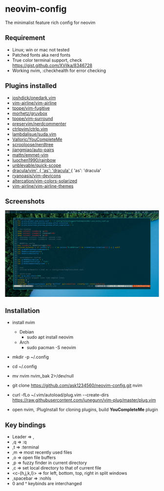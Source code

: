 # neovim-config
The minimalist feature rich config for neovim

## Requirement
* Linux; win or mac not tested
* Patched fonts aka nerd fonts
* True color terminal support, check https://gist.github.com/XVilka/8346728
* Working nvim, :checkhealth for error checking


## Plugins installed


* [joshdick/onedark.vim](http://www.github.com/joshdick/onedark.vim)
* [vim-airline/vim-airline](http://www.github.com/vim-airline/vim-airline)
* [tpope/vim-fugitive](http://www.github.com/tpope/vim-fugitive)
* [morhetz/gruvbox](http://www.github.com/morhetz/gruvbox)
* [tpope/vim-surround](http://www.github.com/tpope/vim-surround)
* [preservim/nerdcommenter](http://www.github.com/preservim/nerdcommenter)
* [ctrlpvim/ctrlp.vim](http://www.github.com/ctrlpvim/ctrlp.vim)
* [lambdalisue/suda.vim](http://www.github.com/lambdalisue/suda.vim)
* [Valloric/YouCompleteMe](http://www.github.com/Valloric/YouCompleteMe)
* [scrooloose/nerdtree](http://www.github.com/scrooloose/nerdtree)
* [jiangmiao/auto-pairs](http://www.github.com/jiangmiao/auto-pairs)
* [mattn/emmet-vim](http://www.github.com/mattn/emmet-vim)
* [luochen1990/rainbow](http://www.github.com/luochen1990/rainbow)
* [unblevable/quick-scope](http://www.github.com/unblevable/quick-scope)
* [dracula/vim', { 'as': 'dracula' ](http://www.github.com/dracula/vim',) { 'as': 'dracula' 
* [ryanoasis/vim-devicons](http://www.github.com/ryanoasis/vim-devicons)
* [altercation/vim-colors-solarized](http://www.github.com/altercation/vim-colors-solarized)
* [vim-airline/vim-airline-themes](http://www.github.com/vim-airline/vim-airline-themes)


## Screenshots

<img src="Screenshots/Screenshot_from_2020-04-27_19:29:44.png" width=1000px>

## Installation

* install nvim
	* Debian 
		* sudo apt install neovim
	* Arch
		* sudo pacman -S neovim
* mkdir -p ~/.config
* cd ~/.config
* mv nvim nvim_bak 2>/dev/null
* git clone https://github.com/ask1234560/neovim-config.git nvim

* curl -fLo ~/.vim/autoload/plug.vim --create-dirs https://raw.githubusercontent.com/junegunn/vim-plug/master/plug.vim
    
* open nvim, :PlugInstall for cloning plugins, build __YouCompleteMe__ plugin


## Key bindings
* Leader => ,
* ,q => :q
* ,t => :terminal
* ,m => most recently used files
* ,o => open file buffers
* ,p => fuzzy finder in current directory
* ,c => set local directory to that of current file
* <c-{h,j,k,l}> => for left, bottom, top, right in split windows
* ,spacebar => :nohls
* 0 and ^ keybinds are interchanged


